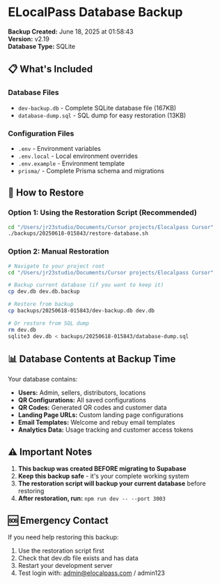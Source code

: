 # ELocalPass Database Backup

**Backup Created:** June 18, 2025 at 01:58:43  
**Version:** v2.19  
**Database Type:** SQLite

## 📋 What's Included

### Database Files
- `dev-backup.db` - Complete SQLite database file (167KB)
- `database-dump.sql` - SQL dump for easy restoration (13KB)

### Configuration Files
- `.env` - Environment variables
- `.env.local` - Local environment overrides  
- `.env.example` - Environment template
- `prisma/` - Complete Prisma schema and migrations

## 🔄 How to Restore

### Option 1: Using the Restoration Script (Recommended)
```bash
cd "/Users/jr23studio/Documents/Cursor projects/Elocalpass Cursor"
./backups/20250618-015843/restore-database.sh
```

### Option 2: Manual Restoration
```bash
# Navigate to your project root
cd "/Users/jr23studio/Documents/Cursor projects/Elocalpass Cursor"

# Backup current database (if you want to keep it)
cp dev.db dev.db.backup

# Restore from backup
cp backups/20250618-015843/dev-backup.db dev.db

# Or restore from SQL dump
rm dev.db
sqlite3 dev.db < backups/20250618-015843/database-dump.sql
```

## 📊 Database Contents at Backup Time

Your database contains:
- **Users:** Admin, sellers, distributors, locations
- **QR Configurations:** All saved configurations
- **QR Codes:** Generated QR codes and customer data
- **Landing Page URLs:** Custom landing page configurations
- **Email Templates:** Welcome and rebuy email templates
- **Analytics Data:** Usage tracking and customer access tokens

## ⚠️ Important Notes

1. **This backup was created BEFORE migrating to Supabase**
2. **Keep this backup safe** - it's your complete working system
3. **The restoration script will backup your current database** before restoring
4. **After restoration, run:** `npm run dev -- --port 3003`

## 🆘 Emergency Contact

If you need help restoring this backup:
1. Use the restoration script first
2. Check that dev.db file exists and has data
3. Restart your development server
4. Test login with: admin@elocalpass.com / admin123 